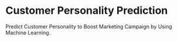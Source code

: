 # Customer Personality Prediction
Predict Customer Personality to Boost Marketing Campaign by Using Machine Learning.

